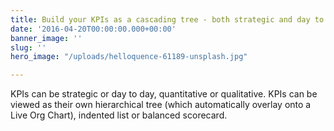 ```yaml
---
title: Build your KPIs as a cascading tree - both strategic and day to day KPI
date: '2016-04-20T00:00:00.000+00:00'
banner_image: ''
slug: ''
hero_image: "/uploads/helloquence-61189-unsplash.jpg"

---
```

KPIs can be strategic or day to day, quantitative or qualitative. KPIs can be viewed as their own hierarchical tree (which automatically overlay onto a Live Org Chart), indented list or balanced scorecard.